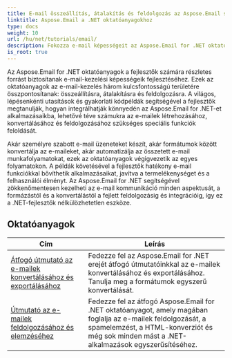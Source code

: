 ```yaml
---
title: E-mail összeállítás, átalakítás és feldolgozás az Aspose.Email segítségével
linktitle: Aspose.Email a .NET oktatóanyagokhoz
type: docs
weight: 10
url: /hu/net/tutorials/email/
description: Fokozza e-mail képességeit az Aspose.Email for .NET oktatóanyaggal. Ismerje meg az e-mailek összeállítását, konvertálását és feldolgozását a fejlett e-mail-kezelés érdekében.
is_root: true
---
```


Az Aspose.Email for .NET oktatóanyagok a fejlesztők számára részletes forrást biztosítanak e-mail-kezelési képességeik fejlesztéséhez. Ezek az oktatóanyagok az e-mail-kezelés három kulcsfontosságú területére összpontosítanak: összeállításra, átalakításra és feldolgozásra. A világos, lépésenkénti utasítások és gyakorlati kódpéldák segítségével a fejlesztők megtanulják, hogyan integrálhatják könnyedén az Aspose.Email for .NET-et alkalmazásaikba, lehetővé téve számukra az e-mailek létrehozásához, konvertálásához és feldolgozásához szükséges speciális funkciók feloldását.

Akár személyre szabott e-mail üzeneteket készít, akár formátumok között konvertálja az e-maileket, akár automatizálja az összetett e-mail munkafolyamatokat, ezek az oktatóanyagok végigvezetik az egyes folyamatokon. A példák követésével a fejlesztők hatékony e-mail funkciókkal bővíthetik alkalmazásaikat, javítva a termelékenységet és a felhasználói élményt. Az Aspose.Email for .NET segítségével zökkenőmentesen kezelheti az e-mail kommunikáció minden aspektusát, a formázástól és a konvertálástól a fejlett feldolgozásig és integrációig, így ez a .NET-fejlesztők nélkülözhetetlen eszköze.

## Oktatóanyagok
| Cím | Leírás |
| --- | --- | 
| [Átfogó útmutató az e-mailek konvertálásához és exportálásához](./comprehensive-guide-to-email-conversion-and-export/) | Fedezze fel az Aspose.Email for .NET erejét átfogó útmutatóinkkal az e-mailek konvertálásához és exportálásához. Tanulja meg a formátumok egyszerű konvertálását. |
| [Útmutató az e-mailek feldolgozásához és elemzéséhez](./guide-to-email-processing-and-analysis/) | Fedezze fel az átfogó Aspose.Email for .NET oktatóanyagot, amely magában foglalja az e-mailek feldolgozását, a spamelemzést, a HTML-konverziót és még sok minden mást a .NET-alkalmazások egyszerűsítéséhez. | 